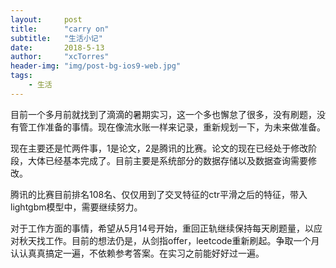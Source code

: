 ```yaml
---
layout:     post
title:      "carry on"
subtitle:   "生活小记"
date:       2018-5-13 
author:     "xcTorres"
header-img: "img/post-bg-ios9-web.jpg"
tags:
    - 生活
---
```


目前一个多月前就找到了滴滴的暑期实习，这一个多也懈怠了很多，没有刷题，没有管工作准备的事情。现在像流水账一样来记录，重新规划一下，为未来做准备。

现在主要还是忙两件事，1是论文，2是腾讯的比赛。论文的现在已经处于修改阶段，大体已经基本完成了。目前主要是系统部分的数据存储以及数据查询需要修改。

腾讯的比赛目前排名108名、仅仅用到了交叉特征的ctr平滑之后的特征，带入lightgbm模型中，需要继续努力。

对于工作方面的事情，希望从5月14号开始，重回正轨继续保持每天刷题量，以应对秋天找工作。目前的想法仍是，从剑指offer，leetcode重新刷起。争取一个月认认真真搞定一遍，不依赖参考答案。在实习之前能好好过一遍。

